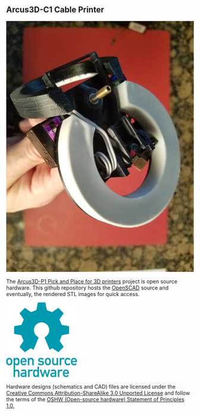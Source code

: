 ## Arcus3D-C1 Cable Printer

![p1.jpg](p1.jpg)

The [Arcus3D-P1 Pick and Place for 3D printers](https://hackaday.io/project/45404) project is open source hardware. This github repository hosts the [OpenSCAD](http://www.openscad.org) source and eventually, the rendered STL images for quick access.

![oshw-logo-200-px.png](oshw-logo-200-px.png)

Hardware designs (schematics and CAD) files are licensed under the [Creative Commons Attribution-ShareAlike 3.0 Unported License](http://creativecommons.org/licenses/by-sa/3.0/) and follow the terms of the [OSHW (Open-source hardware) Statement of Principles 1.0.](http://freedomdefined.org/OSHW)
